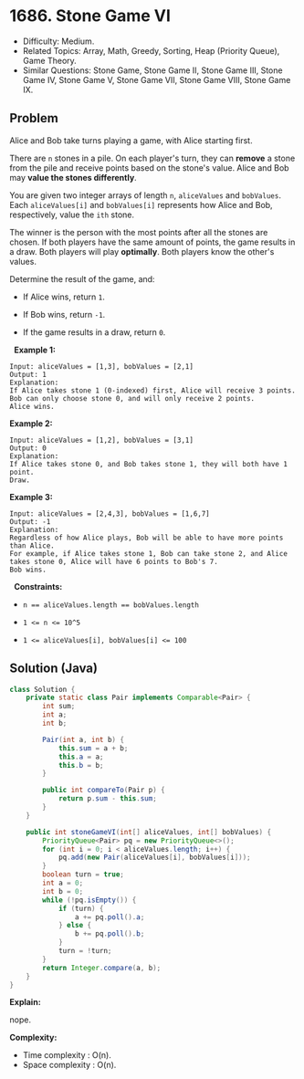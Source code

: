 # 1686. Stone Game VI

- Difficulty: Medium.
- Related Topics: Array, Math, Greedy, Sorting, Heap (Priority Queue), Game Theory.
- Similar Questions: Stone Game, Stone Game II, Stone Game III, Stone Game IV, Stone Game V, Stone Game VII, Stone Game VIII, Stone Game IX.

## Problem

Alice and Bob take turns playing a game, with Alice starting first.

There are ```n``` stones in a pile. On each player's turn, they can **remove** a stone from the pile and receive points based on the stone's value. Alice and Bob may **value the stones differently**.

You are given two integer arrays of length ```n```, ```aliceValues``` and ```bobValues```. Each ```aliceValues[i]``` and ```bobValues[i]``` represents how Alice and Bob, respectively, value the ```ith``` stone.

The winner is the person with the most points after all the stones are chosen. If both players have the same amount of points, the game results in a draw. Both players will play **optimally**. Both players know the other's values.

Determine the result of the game, and:


	
- If Alice wins, return ```1```.
	
- If Bob wins, return ```-1```.
	
- If the game results in a draw, return ```0```.


 
**Example 1:**

```
Input: aliceValues = [1,3], bobValues = [2,1]
Output: 1
Explanation:
If Alice takes stone 1 (0-indexed) first, Alice will receive 3 points.
Bob can only choose stone 0, and will only receive 2 points.
Alice wins.
```

**Example 2:**

```
Input: aliceValues = [1,2], bobValues = [3,1]
Output: 0
Explanation:
If Alice takes stone 0, and Bob takes stone 1, they will both have 1 point.
Draw.
```

**Example 3:**

```
Input: aliceValues = [2,4,3], bobValues = [1,6,7]
Output: -1
Explanation:
Regardless of how Alice plays, Bob will be able to have more points than Alice.
For example, if Alice takes stone 1, Bob can take stone 2, and Alice takes stone 0, Alice will have 6 points to Bob's 7.
Bob wins.
```

 
**Constraints:**


	
- ```n == aliceValues.length == bobValues.length```
	
- ```1 <= n <= 10^5```
	
- ```1 <= aliceValues[i], bobValues[i] <= 100```



## Solution (Java)

```java
class Solution {
    private static class Pair implements Comparable<Pair> {
        int sum;
        int a;
        int b;

        Pair(int a, int b) {
            this.sum = a + b;
            this.a = a;
            this.b = b;
        }

        public int compareTo(Pair p) {
            return p.sum - this.sum;
        }
    }

    public int stoneGameVI(int[] aliceValues, int[] bobValues) {
        PriorityQueue<Pair> pq = new PriorityQueue<>();
        for (int i = 0; i < aliceValues.length; i++) {
            pq.add(new Pair(aliceValues[i], bobValues[i]));
        }
        boolean turn = true;
        int a = 0;
        int b = 0;
        while (!pq.isEmpty()) {
            if (turn) {
                a += pq.poll().a;
            } else {
                b += pq.poll().b;
            }
            turn = !turn;
        }
        return Integer.compare(a, b);
    }
}
```

**Explain:**

nope.

**Complexity:**

* Time complexity : O(n).
* Space complexity : O(n).
